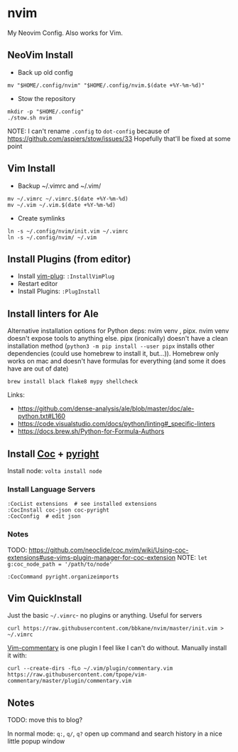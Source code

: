 # nvim

My Neovim Config. Also works for Vim.

## NeoVim Install

- Back up old config

```
mv "$HOME/.config/nvim" "$HOME/.config/nvim.$(date +%Y-%m-%d)"
```

- Stow the repository

```
mkdir -p "$HOME/.config"
./stow.sh nvim
```

NOTE: I can't rename `.config` to `dot-config` because of https://github.com/aspiers/stow/issues/33 Hopefully that'll be fixed at some point

## Vim Install

- Backup ~/.vimrc and ~/.vim/

```
mv ~/.vimrc ~/.vimrc.$(date +%Y-%m-%d)
mv ~/.vim ~/.vim.$(date +%Y-%m-%d)
```

- Create symlinks

```
ln -s ~/.config/nvim/init.vim ~/.vimrc
ln -s ~/.config/nvim/ ~/.vim
```

## Install Plugins (from editor)

- Install [vim-plug](https://github.com/junegunn/vim-plug): `:InstallVimPlug`
- Restart editor
- Install Plugins: `:PlugInstall`

## Install linters for Ale

Alternative installation options for Python deps: nvim venv , pipx. nvim venv doesn't expose tools to anything else. pipx (ironically) doesn't have a clean installation method (`python3 -m pip install --user pipx` installs other dependencies (could use homebrew to install it, but...)). Homebrew only works on mac and doesn't have formulas for everything (and some it does have are out of date)

```
brew install black flake8 mypy shellcheck
```

Links:

- https://github.com/dense-analysis/ale/blob/master/doc/ale-python.txt#L160
- https://code.visualstudio.com/docs/python/linting#_specific-linters
- https://docs.brew.sh/Python-for-Formula-Authors

## Install [Coc](https://github.com/neoclide/coc.nvim) + [pyright](https://github.com/fannheyward/coc-pyright)

Install node: `volta install node`

### Install Language Servers

```
:CocList extensions  # see installed extensions
:CocInstall coc-json coc-pyright
:CocConfig  # edit json
```

### Notes

TODO: https://github.com/neoclide/coc.nvim/wiki/Using-coc-extensions#use-vims-plugin-manager-for-coc-extension
NOTE: `let g:coc_node_path = '/path/to/node'`

```
:CocCommand pyright.organizeimports
```

## Vim QuickInstall

Just the basic `~/.vimrc`- no plugins or anything. Useful for servers

```
curl https://raw.githubusercontent.com/bbkane/nvim/master/init.vim > ~/.vimrc
```

[Vim-commentary](https://github.com/tpope/vim-commentary) is one plugin I feel like I can't do without. Manually install it with:

```
curl --create-dirs -fLo ~/.vim/plugin/commentary.vim https://raw.githubusercontent.com/tpope/vim-commentary/master/plugin/commentary.vim
```

## Notes

TODO: move this to blog?

In normal mode: `q:`, `q/`, `q?` open up command and search history in a nice little popup window

